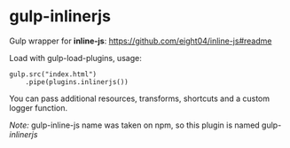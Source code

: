 # gulp-inlinerjs
Gulp wrapper for **inline-js**: https://github.com/eight04/inline-js#readme

Load with gulp-load-plugins, usage:

```
gulp.src("index.html")
    .pipe(plugins.inlinerjs())
```

You can pass additional resources, transforms, shortcuts and a custom logger function.

*Note:* gulp-inline-js name was taken on npm, so this plugin is named gulp-*inlinerjs*
